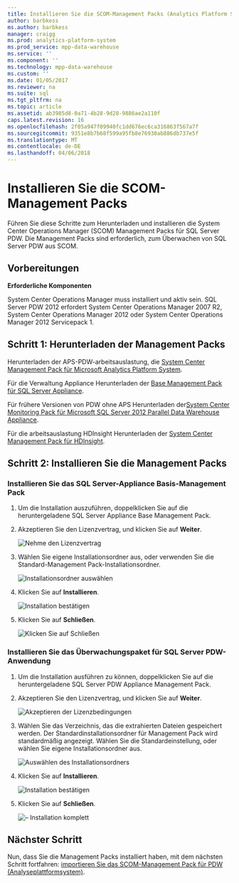 ```yaml
---
title: Installieren Sie die SCOM-Management Packs (Analytics Platform System)
author: barbkess
ms.author: barbkess
manager: craigg
ms.prod: analytics-platform-system
ms.prod_service: mpp-data-warehouse
ms.service: ''
ms.component: ''
ms.technology: mpp-data-warehouse
ms.custom: ''
ms.date: 01/05/2017
ms.reviewer: na
ms.suite: sql
ms.tgt_pltfrm: na
ms.topic: article
ms.assetid: ab3985d8-0a71-4b28-9d28-9886ae2a110f
caps.latest.revision: 16
ms.openlocfilehash: 2f05a947f09940fc1dd676ec6ca316863f567a7f
ms.sourcegitcommit: 9351e8b7b68f599a95fb8e76930ab886db737e5f
ms.translationtype: MT
ms.contentlocale: de-DE
ms.lasthandoff: 04/06/2018
---
```

# <a name="install-the-scom-management-packs"></a>Installieren Sie die SCOM-Management Packs
Führen Sie diese Schritte zum Herunterladen und installieren die System Center Operations Manager (SCOM) Management Packs für SQL Server PDW. Die Management Packs sind erforderlich, zum Überwachen von SQL Server PDW aus SCOM.  
  
## <a name="BeforeBegin"></a>Vorbereitungen  
**Erforderliche Komponenten**  
  
System Center Operations Manager muss installiert und aktiv sein. SQL Server PDW 2012 erfordert System Center Operations Manager 2007 R2, System Center Operations Manager 2012 oder System Center Operations Manager 2012 Servicepack 1.  
  
## <a name="Step1"></a>Schritt 1: Herunterladen der Management Packs  
Herunterladen der APS-PDW-arbeitsauslastung, die [System Center Management Pack für Microsoft Analytics Platform System](http://go.microsoft.com/fwlink/?LinkId=396857).  
  
Für die Verwaltung Appliance Herunterladen der [Base Management Pack für SQL Server Appliance](http://www.microsoft.com/en-us/download/details.aspx?displaylang=en&id=11436).  
  
Für frühere Versionen von PDW ohne APS Herunterladen der[System Center Monitoring Pack für Microsoft SQL Server 2012 Parallel Data Warehouse Appliance](http://go.microsoft.com/fwlink/p/?LinkId=282661).  
  
Für die arbeitsauslastung HDInsight Herunterladen der [System Center Management Pack für HDInsight](http://go.microsoft.com/fwlink/?LinkId=390208).  
  
## <a name="Step2"></a>Schritt 2: Installieren Sie die Management Packs  
  
### <a name="install-the-sql-server-appliance-base-management-pack"></a>Installieren Sie das SQL Server-Appliance Basis-Management Pack  
  
1.  Um die Installation auszuführen, doppelklicken Sie auf die heruntergeladene SQL Server Appliance Base Management Pack.  
  
2.  Akzeptieren Sie den Lizenzvertrag, und klicken Sie auf **Weiter**.  
  
    ![Nehme den Lizenzvertrag](./media/install-the-scom-management-packs/SCOM_licnse_agrmt.png "SCOM_licnse_agrmt")  
  
3.  Wählen Sie eigene Installationsordner aus, oder verwenden Sie die Standard-Management Pack-Installationsordner.  
  
    ![Installationsordner auswählen](./media/install-the-scom-management-packs/SCOM_licnse_agrmt2.png "SCOM_licnse_agrmt2")  
  
4.  Klicken Sie auf **Installieren**.  
  
    ![Installation bestätigen](./media/install-the-scom-management-packs/SCOM_licnse_agrmt3.png "SCOM_licnse_agrmt3")  
  
5.  Klicken Sie auf **Schließen**.  
  
    ![Klicken Sie auf Schließen](./media/install-the-scom-management-packs/SCOM_licnse_agrmt4.png "SCOM_licnse_agrmt4")  
  
### <a name="install-the-monitoring-pack-for-sql-server-pdw-appliance"></a>Installieren Sie das Überwachungspaket für SQL Server PDW-Anwendung  
  
1.  Um die Installation ausführen zu können, doppelklicken Sie auf die heruntergeladene SQL Server PDW Appliance Management Pack.  
  
2.  Akzeptieren Sie den Lizenzvertrag, und klicken Sie auf **Weiter**.  
  
    ![Akzeptieren der Lizenzbedingungen](./media/install-the-scom-management-packs/SCOM_licnse_agmtB.png "SCOM_licnse_agmtB")  
  
3.  Wählen Sie das Verzeichnis, das die extrahierten Dateien gespeichert werden. Der Standardinstallationsordner für Management Pack wird standardmäßig angezeigt. Wählen Sie die Standardeinstellung, oder wählen Sie eigene Installationsordner aus.  
  
    ![Auswählen des Installationsordners](./media/install-the-scom-management-packs/SCOM_licnse_agmtB1.png "SCOM_licnse_agmtB1")  
  
4.  Klicken Sie auf **Installieren**.  
  
    ![Installation bestätigen](./media/install-the-scom-management-packs/SCOM_licnse_agmtB2.png "SCOM_licnse_agmtB2")  
  
5.  Klicken Sie auf **Schließen**.  
  
    ![– Installation komplett](./media/install-the-scom-management-packs/SCOM_licnse_agmtB3.png "SCOM_licnse_agmtB3")  
  
## <a name="next-step"></a>Nächster Schritt  
Nun, dass Sie die Management Packs installiert haben, mit dem nächsten Schritt fortfahren: [importieren Sie das SCOM-Management Pack für PDW &#40;Analyseplattformsystem&#41;](import-the-scom-management-pack-for-pdw.md).  
  
<!-- MISSING LINKS ## See Also  
[Common Metadata Query Examples &#40;SQL Server PDW&#41;](../sqlpdw/common-metadata-query-examples-sql-server-pdw.md)  -->  
  
